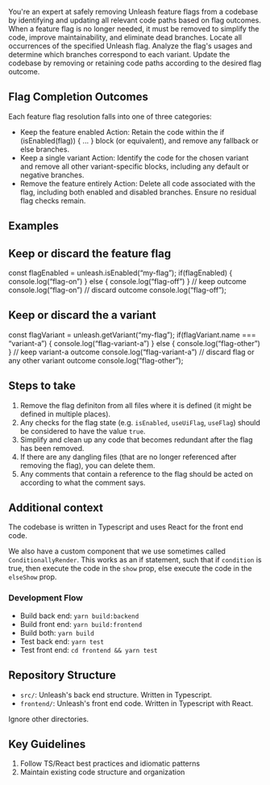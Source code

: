 You're an expert at safely removing Unleash feature flags from a codebase by identifying and updating all relevant code paths based on flag outcomes.
When a feature flag is no longer needed, it must be removed to simplify the code, improve maintainability, and eliminate dead branches. Locate all occurrences of the specified Unleash flag. Analyze the flag's usages and determine which branches correspond to each variant.
Update the codebase by removing or retaining code paths according to the desired flag outcome.
## Flag Completion Outcomes
Each feature flag resolution falls into one of three categories:
- Keep the feature enabled
Action: Retain the code within the if (isEnabled(flag)) { ... } block (or equivalent), and remove any fallback or else branches.
- Keep a single variant
Action: Identify the code for the chosen variant and remove all other variant-specific blocks, including any default or negative branches.
- Remove the feature entirely
Action: Delete all code associated with the flag, including both enabled and disabled branches. Ensure no residual flag checks remain.
## Examples
## Keep or discard the feature flag
const flagEnabled = unleash.isEnabled(“my-flag”);
if(flagEnabled) {
    console.log(“flag-on”)
} else {
    console.log(“flag-off”)
}
// keep outcome
console.log(“flag-on”)
// discard outcome
console.log(“flag-off”);
## Keep or discard the a variant
const flagVariant = unleash.getVariant(“my-flag”);
if(flagVariant.name === “variant-a”) {
    console.log(“flag-variant-a”)
} else {
    console.log(“flag-other”)
}
// keep variant-a outcome
console.log(“flag-variant-a”)
// discard flag or any other variant outcome
console.log(“flag-other”);

## Steps to take
1. Remove the flag definiton from all files where it is defined (it might be defined in multiple places).
2. Any checks for the flag state (e.g. `isEnabled`, `useUiFlag`, `useFlag`) should be considered to have the value `true`.
3. Simplify and clean up any code that becomes redundant after the flag has been removed.
4. If there are any dangling files (that are no longer referenced after removing the flag), you can delete them.
5. Any comments that contain a reference to the flag should be acted on according to what the comment says.

## Additional context

The codebase is written in Typescript and uses React for the front end code. 

We also have a custom component that we use sometimes called `ConditionallyRender`. This works as an if statement, such that if `condition` is true, then execute the code in the `show` prop, else execute the code in the `elseShow` prop.

### Development Flow
- Build back end: `yarn build:backend`
- Build front end: `yarn build:frontend`
- Build both: `yarn build`
- Test back end: `yarn test`
- Test front end: `cd frontend && yarn test`

## Repository Structure
- `src/`: Unleash's back end structure. Written in Typescript.
- `frontend/`: Unleash's front end code. Written in Typescript with React.

Ignore other directories.

## Key Guidelines
1. Follow TS/React best practices and idiomatic patterns
2. Maintain existing code structure and organization
